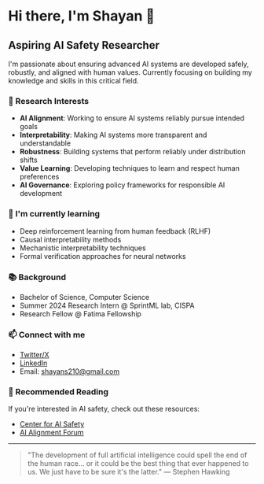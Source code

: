 # Hi there, I'm Shayan 👋

## Aspiring AI Safety Researcher

I'm passionate about ensuring advanced AI systems are developed safely, robustly, and aligned with human values. Currently focusing on building my knowledge and skills in this critical field.

### 🔬 Research Interests

- **AI Alignment**: Working to ensure AI systems reliably pursue intended goals
- **Interpretability**: Making AI systems more transparent and understandable
- **Robustness**: Building systems that perform reliably under distribution shifts
- **Value Learning**: Developing techniques to learn and respect human preferences
- **AI Governance**: Exploring policy frameworks for responsible AI development

### 🌱 I'm currently learning

- Deep reinforcement learning from human feedback (RLHF)
- Causal interpretability methods
- Mechanistic interpretability techniques
- Formal verification approaches for neural networks

### 📚 Background

- Bachelor of Science, Computer Science
- Summer 2024 Research Intern @ SprintML lab, CISPA
- Research Fellow @ Fatima Fellowship

### 📫 Connect with me

- [Twitter/X](https://x.com/ShayanShamsi11)
- [LinkedIn](https://www.linkedin.com/in/muhammad-shayan-shamsi/)
- Email: shayans210@gmail.com

### 📖 Recommended Reading

If you're interested in AI safety, check out these resources:
- [Center for AI Safety](https://www.safe.ai/)
- [AI Alignment Forum](https://alignmentforum.org/)

---

> "The development of full artificial intelligence could spell the end of the human race... or it could be the best thing that ever happened to us. We just have to be sure it's the latter." — Stephen Hawking
